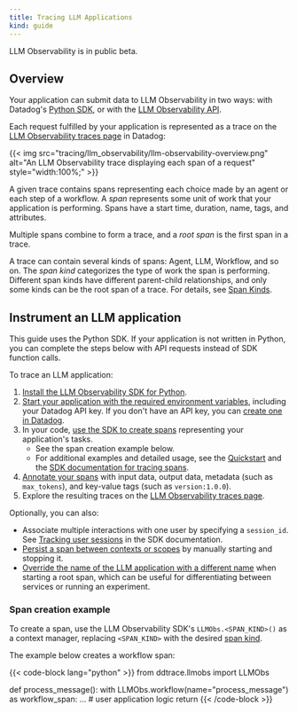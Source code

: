 ```yaml
---
title: Tracing LLM Applications
kind: guide
---
```

<div class="alert alert-info">LLM Observability is in public beta.</a></div>

## Overview

Your application can submit data to LLM Observability in two ways: with Datadog's [Python SDK][12], or with the [LLM Observability API][13].

Each request fulfilled by your application is represented as a trace on the [LLM Observability traces page][2] in Datadog:

{{< img src="tracing/llm_observability/llm-observability-overview.png" alt="An LLM Observability trace displaying each span of a request" style="width:100%;" >}}

A given trace contains spans representing each choice made by an agent or each step of a workflow. A *span* represents some unit of work that your application is performing. Spans have a start time, duration, name, tags, and attributes.

Multiple spans combine to form a trace, and a *root span* is the first span in a trace.

A trace can contain several kinds of spans: Agent, LLM, Workflow, and so on. The *span kind* categorizes the type of work the span is performing. Different span kinds have different parent-child relationships, and only some kinds can be the root span of a trace. For details, see [Span Kinds][4].

## Instrument an LLM application

<div class="alert alert-info">This guide uses the Python SDK. If your application is not written in Python, you can complete the steps below with API requests instead of SDK function calls.</a></div>

To trace an LLM application:

1. [Install the LLM Observability SDK for Python][1].
1. [Start your application with the required environment variables][5], including your Datadog API key. If you don't have an API key, you can [create one in Datadog][3].
1. In your code, [use the SDK to create spans](#span-creation-example) representing your application's tasks.
    - See the span creation example below.
    - For additional examples and detailed usage, see the [Quickstart][10] and the [SDK documentation for tracing spans][11]. 
1. [Annotate your spans][7] with input data, output data, metadata (such as `max_tokens`), and key-value tags (such as `version:1.0.0`).
1. Explore the resulting traces on the [LLM Observability traces page][2].

Optionally, you can also:

- Associate multiple interactions with one user by specifying a `session_id`. See [Tracking user sessions][6] in the SDK documentation.
- [Persist a span between contexts or scopes][8] by manually starting and stopping it.
- [Override the name of the LLM application with a different name][9] when starting a root span, which can be useful for differentiating between services or running an experiment.

### Span creation example

To create a span, use the LLM Observability SDK's `LLMObs.<SPAN_KIND>()` as a context manager, replacing `<SPAN_KIND>` with the desired [span kind][4]. 

The example below creates a workflow span:

{{< code-block lang="python" >}}
from ddtrace.llmobs import LLMObs

def process_message():
    with LLMObs.workflow(name="process_message") as workflow_span:
        ... # user application logic
    return
{{< /code-block >}}

[1]: /tracing/llm_observability/sdk/#installation
[2]: https://app.datadoghq.com/llm/traces
[3]: /account_management/api-app-keys/#add-an-api-key-or-client-token
[4]: /tracing/llm_observability/span_kinds
[5]: /tracing/llm_observability/sdk/#running-an-llm-application
[6]: /tracing/llm_observability/sdk/#tracking-user-sessions
[7]: /tracing/llm_observability/sdk/#annotating-a-span
[8]: /tracing/llm_observability/sdk/#persisting-a-span-across-contexts
[9]: /tracing/llm_observability/sdk/#tracing-multiple-applications
[10]: /tracing/llm_observability/quickstart/
[11]: /tracing/llm_observability/sdk/#tracing-spans
[12]: /tracing/llm_observability/sdk
[13]: /tracing/llm_observability/api
